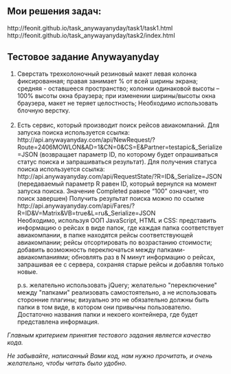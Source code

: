 <h2>Мои решения задач:</h2>
http://feonit.github.io/task_anywayanyday/task1/task1.html
<br>
http://feonit.github.io/task_anywayanyday/task2/index.html

<h2>Тестовое задание Anywayanyday</h2>
<ol>
<li>
Сверстать трехколоночный резиновый макет
левая колонка фиксированная;
правая занимает % от всей ширины экрана;
средняя - оставшееся пространство;
колонки одинаковой высоты – 100% высоты окна браузера;
при изменении ширины/высоты окна браузера, макет не теряет целостность;
Необходимо использовать блочную верстку.
</li>
<br>
<li>
Есть сервис, который производит поиск рейсов авиакомпаний.
Для запуска поиска используется ссылка: http://api.anywayanyday.com/api/NewRequest/?Route=2406MOWLON&AD=1&CN=0&CS=E&Partner=testapic&_Serialize=JSON (возвращает параметр ID, по которому будет опрашиваться статус поиска и запрашиваться результат).
Для получения статуса поиска используется ссылка: http://api.anywayanyday.com/api/RequestState/?R=ID&_Serialize=JSON (передаваемый параметр R равен ID, который вернулся на момент запуска поиска. Значение Completed равное “100” означает, что поиск завершен)
Получить результат поиска можно по ссылке http://api.anywayanyday.com/api/Fares/?R=ID&V=Matrix&VB=true&L=ru&_Serialize=JSON
</li>
Необходимо, используя ООП JavaScript, HTML и CSS:
представить информацию о рейсах в виде папок, где каждая папка соответствует авиакомпании, в папке находятся рейсы соответствующей авиакомпании;
рейсы отсортировать по возрастанию стоимости;
добавить возможность переключаться между папками-авиакомпаниями;
обновлять раз в N минут информацию о рейсах, запрашивая ее с сервера, сохраняя старые рейсы и добавляя только новые.

p.s.
желательно использовать jQuery;
желательно "переключение" между "папками" реализовать самостоятельно, а не использовать сторонние плагины;
визуально это не обязательно должны быть папки в том виде, в котором они привычны пользователю. Достаточно названия папки и некоего контейнера, где будет представлена информация.
</ol>

<i>Главным критерием принятия тестового задания является качество кода.

Не забывайте, написанный Вами код, нам нужно прочитать, и очень желательно, чтобы читать было удобно.
</i>
